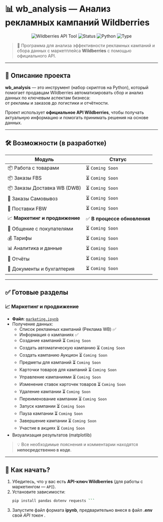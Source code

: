 # 📊 wb_analysis — Анализ рекламных кампаний Wildberries

<p align="center">
  <img src="https://img.shields.io/badge/Wildberries-API%20Tool-blue?logo=wildberries&logoColor=white" alt="Wildberries API Tool">
  <img src="https://img.shields.io/badge/Status-Under%20Development-orange?style=flat" alt="Status">
  <img src="https://img.shields.io/badge/Language-Python-yellow" alt="Python">
  <img src="https://img.shields.io/badge/Type-Data%20Analysis-brightgreen" alt="Type">
</p>

> 🚀 Программа для анализа эффективности рекламных кампаний и сбора данных с маркетплейса **Wildberries** с помощью официального API.

---

## 🌟 Описание проекта

**wb_analysis** — это инструмент (набор скриптов на Python), который помогает продавцам Wildberries автоматизировать сбор и анализ данных по ключевым аспектам бизнеса:  
от рекламы и заказов до логистики и отчётности.

Проект использует **официальное API Wildberries**, чтобы получать актуальную информацию и помогать принимать решения на основе данных.

---

## 🛠 Возможности (в разработке)

| Модуль | Статус |
|-------|--------|
| 📦 Работа с товарами | ⏳ `Coming Soon` |
| 📦 Заказы FBS | ⏳ `Coming Soon` |
| 📦 Заказы Доставка WB (DWB) | ⏳ `Coming Soon` |
| 🚚 Заказы Самовывоз | ⏳ `Coming Soon` |
| 🏬 Поставки FBW | ⏳ `Coming Soon` |
| 📈 **Маркетинг и продвижение** | ✅ **В процессе обновления** |
| 💬 Общение с покупателями | ⏳ `Coming Soon` |
| 💰 Тарифы | ⏳ `Coming Soon` |
| 📊 Аналитика и данные | ⏳ `Coming Soon` |
| 📑 Отчёты | ⏳ `Coming Soon` |
| 📄 Документы и бухгалтерия | ⏳ `Coming Soon` |

---

## ✅ Готовые разделы

### 📈 Маркетинг и продвижение
- **Файл**: [`marketing.ipynb`](marketing.ipynb)
- Получение данных:
  - Список рекламных кампаний (Реклама WB) ✅
  - Информация о кампаниях ✅
  - Создание кампаний ⏳ `Coming Soon`
  - Создать автоматическую кампанию ⏳ `Coming Soon` 
  - Создать кампанию Аукцион ⏳ `Coming Soon` 
  - Предметы для кампаний ⏳ `Coming Soon`
  - Карточки товаров для кампаний ⏳ `Coming Soon`
  - Управление кампаниями ⏳ `Coming Soon`
  - Изменение ставок карточек товаров ⏳ `Coming Soon`
  - Удаление кампании ⏳ `Coming Soon`
  - Переименование кампании ⏳ `Coming Soon`
  - Запуск кампании ⏳ `Coming Soon`
  - Пауза кампании ⏳ `Coming Soon`
  - Завершение кампании ⏳ `Coming Soon`
  - Участие в акциях ⏳ `Coming Soon`
- Визуализация результатов (matplotlib)

> 💡 Все необходимые пояснения и комментарии находятся **непосредственно в коде**.

---

## 🚀 Как начать?

1. Убедитесь, что у вас есть **API-ключ Wildberries** (для работы с маркетингом — `API`).
2. Установите зависимости:
   ```bash
   pip install pandas dotenv requests ```
3. Запустите файл формата **ipynb**, предварительно внеся в файл **.env** свой *API токен* .
